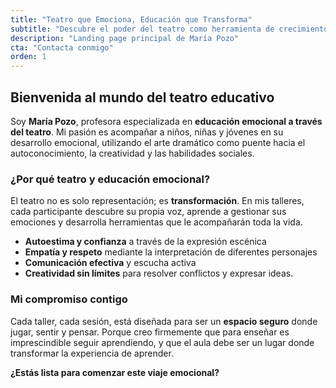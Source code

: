 ```yaml
---
title: "Teatro que Emociona, Educación que Transforma"
subtitle: "Descubre el poder del teatro como herramienta de crecimiento personal y aprendizaje"
description: "Landing page principal de María Pozo"
cta: "Contacta conmigo"
orden: 1
---
```


## Bienvenida al mundo del teatro educativo

Soy **María Pozo**, profesora especializada en **educación emocional a través del teatro**. Mi pasión es acompañar a niños, niñas y jóvenes en su desarrollo emocional, utilizando el arte dramático como puente hacia el autoconocimiento, la creatividad y las habilidades sociales.

### ¿Por qué teatro y educación emocional?

El teatro no es solo representación; es **transformación**. En mis talleres, cada participante descubre su propia voz, aprende a gestionar sus emociones y desarrolla herramientas que le acompañarán toda la vida.

- **Autoestima y confianza** a través de la expresión escénica
- **Empatía y respeto** mediante la interpretación de diferentes personajes
- **Comunicación efectiva** y escucha activa
- **Creatividad sin límites** para resolver conflictos y expresar ideas.

### Mi compromiso contigo

Cada taller, cada sesión, está diseñada para ser un **espacio seguro** donde jugar, sentir y pensar. Porque creo firmemente que para enseñar es imprescindible seguir aprendiendo, y que el aula debe ser un lugar donde transformar la experiencia de aprender.

**¿Estás lista para comenzar este viaje emocional?**
